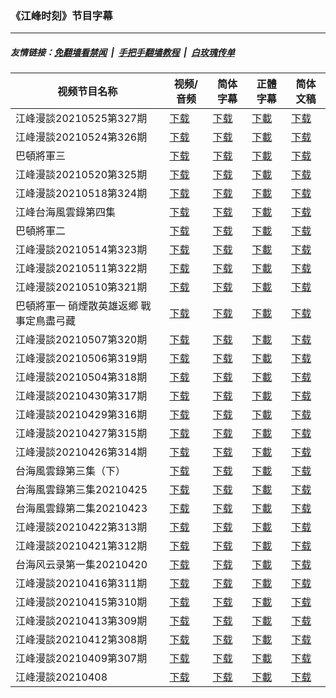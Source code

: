 ### 《江峰时刻》节目字幕

---
##### 友情链接：[免翻墙看禁闻](https://github.com/gfw-breaker/banned-news) &nbsp;|&nbsp; [手把手翻墙教程](https://github.com/gfw-breaker/guides/wiki) &nbsp;|&nbsp; [白玫瑰传单](https://github.com/gfw-breaker/DieWeisseRose)

| 视频节目名称 | 视频/音频 | 简体字幕 | 正體字幕 | 简体文稿 |
|---|---|---|---|---|
|  江峰漫談20210525第327期 | [下载](https://y2mate.com/zh-cn/search/) | [下载](zh/202105/c327.srt?raw=true) | [下載](zh/202105/c327.tw.srt?raw=true) |  [下载](zh/202105/c327.txt?raw=true)  |
|  江峰漫談20210524第326期 | [下载](https://y2mate.com/zh-cn/search/) | [下载](zh/202105/c326.srt?raw=true) | [下載](zh/202105/c326.tw.srt?raw=true) |  [下载](zh/202105/c326.txt?raw=true)  |
|  巴頓將軍三 | [下载](https://y2mate.com/zh-cn/search/) | [下载](zh/202105/gp03.srt?raw=true) | [下載](zh/202105/gp03.tw.srt?raw=true) |  [下载](zh/202105/gp03.txt?raw=true)  |
|  江峰漫談20210520第325期 | [下载](https://y2mate.com/zh-cn/search/) | [下载](zh/202105/c325.srt?raw=true) | [下載](zh/202105/c325.tw.srt?raw=true) |  [下载](zh/202105/c325.txt?raw=true)  |
|  江峰漫談20210518第324期 | [下载](https://y2mate.com/zh-cn/search/) | [下载](zh/202105/c324.srt?raw=true) | [下載](zh/202105/c324.tw.srt?raw=true) |  [下载](zh/202105/c324.txt?raw=true)  |
|  江峰台海風雲錄第四集 | [下载](https://y2mate.com/zh-cn/search/) | [下载](zh/202105/m004.srt?raw=true) | [下載](zh/202105/m004.tw.srt?raw=true) |  [下载](zh/202105/m004.txt?raw=true)  |
|  巴頓將軍二 | [下载](https://y2mate.com/zh-cn/search/) | [下载](zh/202105/gp02.srt?raw=true) | [下載](zh/202105/gp02.tw.srt?raw=true) |  [下载](zh/202105/gp02.txt?raw=true)  |
|  江峰漫談20210514第323期 | [下载](https://y2mate.com/zh-cn/search/) | [下载](zh/202105/c323.srt?raw=true) | [下載](zh/202105/c323.tw.srt?raw=true) |  [下载](zh/202105/c323.txt?raw=true)  |
|  江峰漫談20210511第322期 | [下载](https://y2mate.com/zh-cn/search/) | [下载](zh/202105/c322.srt?raw=true) | [下載](zh/202105/c322.tw.srt?raw=true) |  [下载](zh/202105/c322.txt?raw=true)  |
|  江峰漫談20210510第321期 | [下载](https://y2mate.com/zh-cn/search/) | [下载](zh/202105/c321.srt?raw=true) | [下載](zh/202105/c321.tw.srt?raw=true) |  [下载](zh/202105/c321.txt?raw=true)  |
|  巴頓將軍一 硝煙散英雄返鄉 戰事定鳥盡弓藏 | [下载](https://y2mate.com/zh-cn/search/) | [下载](zh/202105/gp01.srt?raw=true) | [下載](zh/202105/gp01.tw.srt?raw=true) |  [下载](zh/202105/gp01.txt?raw=true)  |
|  江峰漫談20210507第320期 | [下载](https://y2mate.com/zh-cn/search/) | [下载](zh/202104/c320.srt?raw=true) | [下載](zh/202104/c320.tw.srt?raw=true) |  [下载](zh/202104/c320.txt?raw=true)  |
|  江峰漫談20210506第319期 | [下载](https://y2mate.com/zh-cn/search/) | [下载](zh/202104/c319.srt?raw=true) | [下載](zh/202104/c319.tw.srt?raw=true) |  [下载](zh/202104/c319.txt?raw=true)  |
|  江峰漫談20210504第318期 | [下载](https://y2mate.com/zh-cn/search/) | [下载](zh/202104/c318.srt?raw=true) | [下載](zh/202104/c318.tw.srt?raw=true) |  [下载](zh/202104/c318.txt?raw=true)  |
|  江峰漫談20210430第317期 | [下载](https://y2mate.com/zh-cn/search/) | [下载](zh/202104/c317.srt?raw=true) | [下載](zh/202104/c317.tw.srt?raw=true) |  [下载](zh/202104/c317.txt?raw=true)  |
|  江峰漫談20210429第316期 | [下载](https://y2mate.com/zh-cn/search/) | [下载](zh/202104/c316.srt?raw=true) | [下載](zh/202104/c316.tw.srt?raw=true) |  [下载](zh/202104/c316.txt?raw=true)  |
|  江峰漫談20210427第315期 | [下载](https://y2mate.com/zh-cn/search/) | [下载](zh/202104/c315.srt?raw=true) | [下載](zh/202104/c315.tw.srt?raw=true) |  [下载](zh/202104/c315.txt?raw=true)  |
|  江峰漫談20210426第314期 | [下载](https://y2mate.com/zh-cn/search/) | [下载](zh/202104/c314.srt?raw=true) | [下載](zh/202104/c314.tw.srt?raw=true) |  [下载](zh/202104/c314.txt?raw=true)  |
|  台海風雲錄第三集（下） | [下载](https://y2mate.com/zh-cn/search/) | [下载](zh/202104/m003-2.srt?raw=true) | [下載](zh/202104/m003-2.tw.srt?raw=true) |  [下载](zh/202104/m003-2.txt?raw=true)  |
|  台海風雲錄第三集20210425 | [下载](https://y2mate.com/zh-cn/search/) | [下载](zh/202104/m003.srt?raw=true) | [下載](zh/202104/m003.tw.srt?raw=true) |  [下载](zh/202104/m003.txt?raw=true)  |
|  台海風雲錄第二集20210423 | [下载](https://y2mate.com/zh-cn/search/) | [下载](zh/202104/m002.srt?raw=true) | [下載](zh/202104/m002.tw.srt?raw=true) |  [下载](zh/202104/m002.txt?raw=true)  |
|  江峰漫談20210422第313期 | [下载](https://y2mate.com/zh-cn/search/) | [下载](zh/202104/c313.srt?raw=true) | [下載](zh/202104/c313.tw.srt?raw=true) |  [下载](zh/202104/c313.txt?raw=true)  |
|  江峰漫談20210421第312期 | [下载](https://y2mate.com/zh-cn/search/) | [下载](zh/202104/c312.srt?raw=true) | [下載](zh/202104/c312.tw.srt?raw=true) |  [下载](zh/202104/c312.txt?raw=true)  |
|  台海风云录第一集20210420 | [下载](https://y2mate.com/zh-cn/search/) | [下载](zh/202104/m001.srt?raw=true) | [下載](zh/202104/m001.tw.srt?raw=true) |  [下载](zh/202104/m001.txt?raw=true)  |
|  江峰漫談20210416第311期 | [下载](https://y2mate.com/zh-cn/search/) | [下载](zh/202104/c311.srt?raw=true) | [下載](zh/202104/c311.tw.srt?raw=true) |  [下载](zh/202104/c311.txt?raw=true)  |
|  江峰漫談20210415第310期 | [下载](https://y2mate.com/zh-cn/search/) | [下载](zh/202104/c310.srt?raw=true) | [下載](zh/202104/c310.tw.srt?raw=true) |  [下载](zh/202104/c310.txt?raw=true)  |
|  江峰漫談20210413第309期 | [下载](https://y2mate.com/zh-cn/search/) | [下载](zh/202104/c309.srt?raw=true) | [下載](zh/202104/c309.tw.srt?raw=true) |  [下载](zh/202104/c309.txt?raw=true)  |
|  江峰漫談20210412第308期 | [下载](https://y2mate.com/zh-cn/search/) | [下载](zh/202104/c308.srt?raw=true) | [下載](zh/202104/c308.tw.srt?raw=true) |  [下载](zh/202104/c308.txt?raw=true)  |
|  江峰漫談20210409第307期 | [下载](https://y2mate.com/zh-cn/search/) | [下载](zh/202104/c307.srt?raw=true) | [下載](zh/202104/c307.tw.srt?raw=true) |  [下载](zh/202104/c307.txt?raw=true)  |
|  江峰漫談20210408 | [下载](https://y2mate.com/zh-cn/search/) | [下载](zh/202104/c306.srt?raw=true) | [下載](zh/202104/c306.tw.srt?raw=true) |  [下载](zh/202104/c306.txt?raw=true)  |
